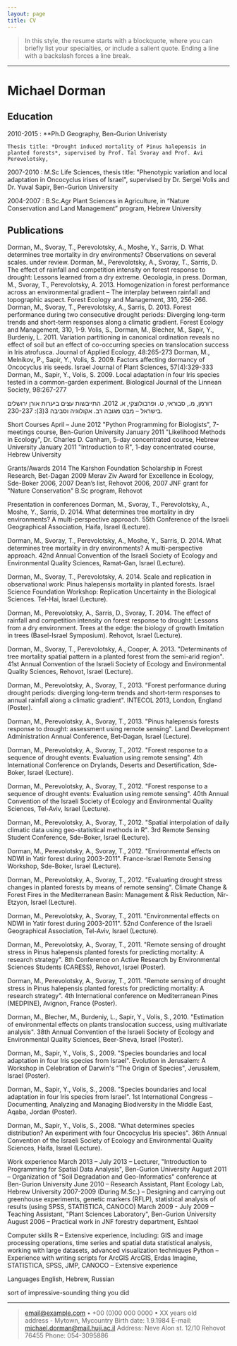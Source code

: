 ```yaml
---
layout: page
title: CV
---
```


>  In this style, the resume starts with a blockquote, where
>  you can briefly list your specialties, or include a salient
>  quote. Ending a line with a backslash forces a line break.

----

# Michael Dorman

## Education

2010-2015
:   **Ph.D Geography, Ben-Gurion Univeristy

    Thesis title: *Drought induced mortality of Pinus halepensis in planted forests*, supervised by Prof. Tal Svoray and Prof. Avi Perevolotsky, 

2007-2010
:   M.Sc Life Sciences, thesis title: "Phenotypic variation and local adaptation in Oncocyclus irises of Israel", supervised by Dr. Sergei Volis and Dr. Yuval Sapir, Ben-Gurion University

2004-2007 
:   B.Sc.Agr Plant Sciences in Agriculture, in “Nature Conservation and Land Management” program, Hebrew University

## Publications

Dorman, M., Svoray, T., Perevolotsky, A., Moshe, Y., Sarris, D. What determines tree mortality in dry environments? Observations on several scales. under review.
Dorman, M., Perevolotsky, A., Svoray, T., Sarris, D. The effect of rainfall and competition intensity on forest response to drought: Lessons learned from a dry extreme. Oecologia, in press. 
Dorman, M., Svoray, T., Perevolotsky, A. 2013. Homogenization in forest performance across an environmental gradient – The interplay between rainfall and topographic aspect. Forest Ecology and Management, 310, 256-266.
Dorman, M., Svoray, T., Perevolotsky, A., Sarris, D. 2013. Forest performance during two consecutive drought periods: Diverging long-term trends and short-term responses along a climatic gradient. Forest Ecology and Management, 310, 1-9.
Volis, S., Dorman, M., Blecher, M., Sapir, Y., Burdeniy, L. 2011. Variation partitioning in canonical ordination reveals no effect of soil but an effect of co-occurring species on translocation success in Iris atrofusca. Journal of Applied Ecology, 48:265-273
Dorman, M., Melnikov, P., Sapir, Y., Volis, S. 2009. Factors affecting dormancy of Oncocyclus iris seeds. Israel Journal of Plant Sciences, 57(4):329-333
Dorman, M., Sapir, Y., Volis, S. 2009. Local adaptation in four Iris species tested in a common-garden experiment. Biological Journal of the Linnean Society, 98:267-277

דורמן, מ., סבוראי, ט. ופרבולוצקי, א. 2012. התייבשות עצים ביערות אורן ירושלים בישראל – מבט מגובה רב. אקולוגיה וסביבה 3(3): 230-237. 

Short Courses
April – June 2012 "Python Programming for Biologists", 7-meetings course, Ben-Gurion University
January 2011 "Likelihood Methods in Ecology", Dr. Charles D. Canham, 5-day concentrated course, Hebrew University
January 2011 "Introduction to R", 1-day concentrated course, Hebrew University

Grants/Awards
2014 The Karshon Foundation Scholarship in Forest Research, Bet-Dagan
2009 Merav Ziv Award for Excellence in Ecology, Sde-Boker
2006, 2007 Dean’s list, Rehovot
2006, 2007 JNF grant for "Nature Conservation" B.Sc program, Rehovot

Presentation in conferences
Dorman, M., Svoray, T., Perevolotsky, A., Moshe, Y., Sarris, D. 2014. What determines tree mortality in dry environments? A multi-perspective approach. 55th Conference of the Israeli Geographical Association, Haifa, Israel (Lecture).


Dorman, M., Svoray, T., Perevolotsky, A., Moshe, Y., Sarris, D. 2014. What determines tree mortality in dry environments? A multi-perspective approach. 42nd Annual Convention of the Israeli Society of Ecology and Environmental Quality Sciences, Ramat-Gan, Israel (Lecture).

Dorman, M., Svoray, T., Perevolotsky, A. 2014. Scale and replication in observational work: Pinus halepensis mortality in planted forests. Israel Science Foundation Workshop: Replication Uncertainty in the Biological Sciences. Tel-Hai, Israel (Lecture).

Dorman, M., Perevolotsky, A., Sarris, D., Svoray, T. 2014. The effect of rainfall and competition intensity on forest response to drought: Lessons from a dry environment. Trees at the edge: the biology of growth limitation in trees (Basel-Israel Symposium). Rehovot, Israel (Lecture).

Dorman, M., Svoray, T., Perevolotsky, A., Cooper, A. 2013. "Determinants of tree mortality spatial pattern in a planted forest from the semi-arid region". 41st Annual Convention of the Israeli Society of Ecology and Environmental Quality Sciences, Rehovot, Israel (Lecture).

Dorman, M., Perevolotsky, A., Svoray, T., 2013. "Forest performance during drought periods: diverging long-term trends and short-term responses to annual rainfall along a climatic gradient". INTECOL 2013, London, England (Poster).

Dorman, M., Perevolotsky, A., Svoray, T., 2013. "Pinus halepensis forests response to drought: assessment using remote sensing". Land Development Administration Annual Conference, Bet-Dagan, Israel (Lecture).

Dorman, M., Perevolotsky, A., Svoray, T., 2012. "Forest response to a sequence of drought events: Evaluation using remote sensing". 4th International Conference on Drylands, Deserts and Desertification, Sde-Boker, Israel (Lecture).

Dorman, M., Perevolotsky, A., Svoray, T., 2012. "Forest response to a sequence of drought events: Evaluation using remote sensing". 40th Annual Convention of the Israeli Society of Ecology and Environmental Quality Sciences, Tel-Aviv, Israel (Lecture).

Dorman, M., Perevolotsky, A., Svoray, T., 2012. "Spatial interpolation of daily climatic data using geo-statistical methods in R". 3rd Remote Sensing Student Conference, Sde-Boker, Israel (Lecture).

Dorman, M., Perevolotsky, A., Svoray, T., 2012. "Environmental effects on NDWI in Yatir forest during 2003-2011". France-Israel Remote Sensing Workshop, Sde-Boker, Israel (Lecture).

Dorman, M., Perevolotsky, A., Svoray, T., 2012. "Evaluating drought stress changes in planted forests by means of remote sensing". Climate Change & Forest Fires in the Mediterranean Basin: Management & Risk Reduction, Nir-Etzyon, Israel (Lecture).

Dorman, M., Perevolotsky, A., Svoray, T., 2011. "Environmental effects on NDWI in Yatir forest during 2003-2011". 52nd Conference of the Israeli Geographical Association, Tel-Aviv, Israel (Lecture).

Dorman, M., Perevolotsky, A., Svoray, T., 2011. "Remote sensing of drought stress in Pinus halepensis planted forests for predicting mortality: A research strategy". 8th Conference on Active Research by Environmental Sciences Students (CARESS), Rehovot, Israel (Poster).

Dorman, M., Perevolotsky, A., Svoray, T., 2011. "Remote sensing of drought stress in Pinus halepensis planted forests for predicting mortality: A research strategy". 4th International conference on Mediterranean Pines (MEDPINE), Avignon, France (Poster).

Dorman, M., Blecher, M., Burdeniy, L., Sapir, Y., Volis, S., 2010. "Estimation of environmental effects on plants translocation success, using multivariate analysis". 38th Annual Convention of the Israeli Society of Ecology and Environmental Quality Sciences, Beer-Sheva, Israel (Poster).

Dorman, M., Sapir, Y., Volis, S., 2009. "Species boundaries and local adaptation in four Iris species from Israel". Evolution in Jerusalem: A Workshop in Celebration of Darwin's "The Origin of Species", Jerusalem, Israel (Poster).

Dorman, M., Sapir, Y., Volis, S., 2008. "Species boundaries and local adaptation in four Iris species from Israel". 1st International Congress – Documenting, Analyzing and Managing Biodiversity in the Middle East, Aqaba, Jordan (Poster).

Dorman, M., Sapir, Y., Volis, S., 2008. "What determines species distribution? An experiment with four Oncocyclus Iris species". 36th Annual Convention of the Israeli Society of Ecology and Environmental Quality Sciences, Haifa, Israel (Lecture).

Work experience
March 2013 – July 2013 – Lecturer, "Introduction to Programming for Spatial Data Analysis", Ben-Gurion University
August 2011 – Organization of "Soil Degradation and Geo-Informatics" conference at Ben-Gurion University
June 2010 – Research Assistant, Plant Ecology Lab, Hebrew University
2007-2009 (During M.Sc.) – Designing and carrying out greenhouse experiments, genetic markers (RFLP), statistical analysis of results (using SPSS, STATISTICA, CANOCO)
March 2009 - July 2009 – Teaching Assistant, "Plant Sciences Laboratory", Ben-Gurion University
August 2006 – Practical work in JNF forestry department, Eshtaol

Computer skills
R – Extensive experience, including: GIS and image processing operations, time series and spatial data statistical analysis, working with large datasets, advanced visualization techniques
Python – Experience with writing scripts for ArcGIS
ArcGIS, Erdas Imagine, STATISTICA, SPSS, JMP, CANOCO – Extensive experience

Languages
English, Hebrew, Russian

sort of impressive-sounding thing you did

----

> <email@example.com> • +00 (0)00 000 0000 • XX years old\
> address - Mytown, Mycountry
> Birth date: 1.9.1984
> E-mail: michael.dorman@mail.huji.ac.il
> Address: Neve Alon st. 12/10 Rehovot 76455
> Phone: 054-3095886
